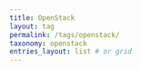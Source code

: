 ```yaml
---
title: OpenStack
layout: tag
permalink: /tags/openstack/
taxonomy: openstack
entries_layout: list # or grid
---
```

